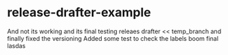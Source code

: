 # release-drafter-example
And not its working and its final
testing releaes drafter << temp_branch
and finally fixed the versioning
Added some test to check the labels
boom final
lasdas
